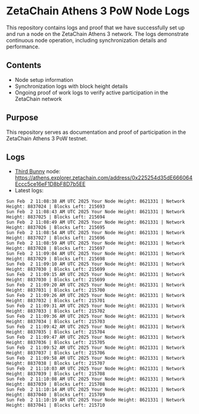 # ZetaChain Athens 3 PoW Node Logs
This repository contains logs and proof that we have successfully set up and run a node on the ZetaChain Athens 3 network. The logs demonstrate continuous node operation, including synchronization details and performance.

## Contents
- Node setup information
- Synchronization logs with block height details
- Ongoing proof of work logs to verify active participation in the ZetaChain network

## Purpose
This repository serves as documentation and proof of participation in the ZetaChain Athens 3 PoW testnet.

## Logs

- [Third Bunny](https://thirdbunny.xyz/) node: https://athens.explorer.zetachain.com/address/0x225254d35dE666064Eccc5ce16eF1D8bF8D7b5EE
- Latest logs:
```
Sun Feb  2 11:08:38 AM UTC 2025 Your Node Height: 8621331 | Network Height: 8837024 | Blocks Left: 215693
Sun Feb  2 11:08:43 AM UTC 2025 Your Node Height: 8621331 | Network Height: 8837025 | Blocks Left: 215694
Sun Feb  2 11:08:49 AM UTC 2025 Your Node Height: 8621331 | Network Height: 8837026 | Blocks Left: 215695
Sun Feb  2 11:08:54 AM UTC 2025 Your Node Height: 8621331 | Network Height: 8837027 | Blocks Left: 215696
Sun Feb  2 11:08:59 AM UTC 2025 Your Node Height: 8621331 | Network Height: 8837028 | Blocks Left: 215697
Sun Feb  2 11:09:04 AM UTC 2025 Your Node Height: 8621331 | Network Height: 8837029 | Blocks Left: 215698
Sun Feb  2 11:09:10 AM UTC 2025 Your Node Height: 8621331 | Network Height: 8837030 | Blocks Left: 215699
Sun Feb  2 11:09:15 AM UTC 2025 Your Node Height: 8621331 | Network Height: 8837030 | Blocks Left: 215699
Sun Feb  2 11:09:20 AM UTC 2025 Your Node Height: 8621331 | Network Height: 8837031 | Blocks Left: 215700
Sun Feb  2 11:09:26 AM UTC 2025 Your Node Height: 8621331 | Network Height: 8837032 | Blocks Left: 215701
Sun Feb  2 11:09:31 AM UTC 2025 Your Node Height: 8621331 | Network Height: 8837033 | Blocks Left: 215702
Sun Feb  2 11:09:36 AM UTC 2025 Your Node Height: 8621331 | Network Height: 8837034 | Blocks Left: 215703
Sun Feb  2 11:09:42 AM UTC 2025 Your Node Height: 8621331 | Network Height: 8837035 | Blocks Left: 215704
Sun Feb  2 11:09:47 AM UTC 2025 Your Node Height: 8621331 | Network Height: 8837036 | Blocks Left: 215705
Sun Feb  2 11:09:52 AM UTC 2025 Your Node Height: 8621331 | Network Height: 8837037 | Blocks Left: 215706
Sun Feb  2 11:09:58 AM UTC 2025 Your Node Height: 8621331 | Network Height: 8837038 | Blocks Left: 215707
Sun Feb  2 11:10:03 AM UTC 2025 Your Node Height: 8621331 | Network Height: 8837039 | Blocks Left: 215708
Sun Feb  2 11:10:08 AM UTC 2025 Your Node Height: 8621331 | Network Height: 8837039 | Blocks Left: 215708
Sun Feb  2 11:10:14 AM UTC 2025 Your Node Height: 8621331 | Network Height: 8837040 | Blocks Left: 215709
Sun Feb  2 11:10:19 AM UTC 2025 Your Node Height: 8621331 | Network Height: 8837041 | Blocks Left: 215710
```
